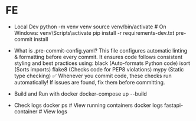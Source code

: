 # FE

- Local Dev
python -m venv venv
source venv/bin/activate  # On Windows: venv\Scripts\activate
pip install -r requirements-dev.txt
pre-commit install

- What is .pre-commit-config.yaml?
This file configures automatic linting & formatting before every commit.
It ensures code follows consistent styling and best practices using:
black (Auto-formats Python code)
isort (Sorts imports)
flake8 (Checks code for PEP8 violations)
mypy (Static type checking)
✅ Whenever you commit code, these checks run automatically! If issues are found, fix them before committing.

- Build and Run with docker
docker-compose up --build

- Check logs
docker ps  # View running containers
docker logs fastapi-container  # View logs


